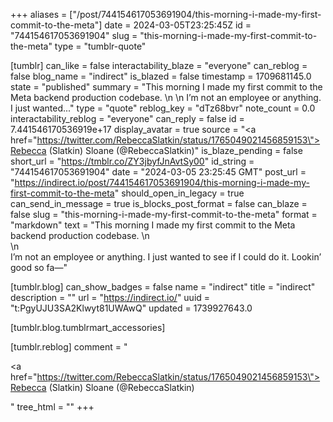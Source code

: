 +++
aliases = ["/post/744154617053691904/this-morning-i-made-my-first-commit-to-the-meta"]
date = 2024-03-05T23:25:45Z
id = "744154617053691904"
slug = "this-morning-i-made-my-first-commit-to-the-meta"
type = "tumblr-quote"

[tumblr]
can_like = false
interactability_blaze = "everyone"
can_reblog = false
blog_name = "indirect"
is_blazed = false
timestamp = 1709681145.0
state = "published"
summary = "This morning I made my first commit to the Meta backend production codebase. \n \n I’m not an employee or anything. I just wanted..."
type = "quote"
reblog_key = "dTz68bvr"
note_count = 0.0
interactability_reblog = "everyone"
can_reply = false
id = 7.441546170536919e+17
display_avatar = true
source = "<a href=\"https://twitter.com/RebeccaSlatkin/status/1765049021456859153\">Rebecca (Slatkin) Sloane (@RebeccaSlatkin)</a>"
is_blaze_pending = false
short_url = "https://tmblr.co/ZY3jbyfJnAvtSy00"
id_string = "744154617053691904"
date = "2024-03-05 23:25:45 GMT"
post_url = "https://indirect.io/post/744154617053691904/this-morning-i-made-my-first-commit-to-the-meta"
should_open_in_legacy = true
can_send_in_message = true
is_blocks_post_format = false
can_blaze = false
slug = "this-morning-i-made-my-first-commit-to-the-meta"
format = "markdown"
text = "This morning I made my first commit to the Meta backend production codebase. \n<br/>\n<br/>I&rsquo;m not an employee or anything. I just wanted to see if I could do it. Lookin&rsquo; good so fa&mdash;"

[tumblr.blog]
can_show_badges = false
name = "indirect"
title = "indirect"
description = ""
url = "https://indirect.io/"
uuid = "t:PgyUJU3SA2Klwyt81UWAwQ"
updated = 1739927643.0

[tumblr.blog.tumblrmart_accessories]

[tumblr.reblog]
comment = "<p><a href=\"https://twitter.com/RebeccaSlatkin/status/1765049021456859153\">Rebecca (Slatkin) Sloane (@RebeccaSlatkin)</a></p>"
tree_html = ""
+++
